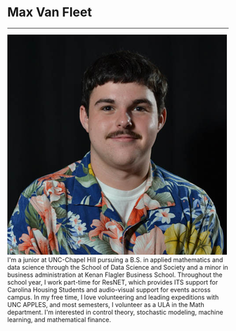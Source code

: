 # Max Van Fleet
---
<img title="Headshot" alt="Alt text" src="head.JPG">
<br />
I'm a junior at UNC-Chapel Hill pursuing a B.S. in applied mathematics and data science through the School of Data Science and Society and a minor in business administration at Kenan Flagler Business School. Throughout the school year, I work part-time for ResNET, which provides ITS support for Carolina Housing Students and audio-visual support for events across campus. In my free time, I love volunteering and leading expeditions with UNC APPLES, and most semesters, I volunteer as a ULA in the Math department. I'm interested in control theory, stochastic modeling, machine learning, and mathematical finance.
